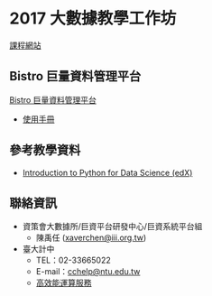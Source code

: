 # 2017 大數據教學工作坊

[課程網站](http://course.cc.ntu.edu.tw/201707/class/class04.html)

## Bistro 巨量資料管理平台

[Bistro 巨量資料管理平台](http://bistro.data.iii.org.tw/)

* [使用手冊](https://docs.google.com/uc?authuser=0&id=0B-rPsd6en_tQRVhiVDkyTUpYWm8&export=download)

## 參考教學資料
* [Introduction to Python for Data Science (edX)](https://www.edx.org/course/introduction-python-data-science-microsoft-dat208x-6)

## 聯絡資訊
* 資策會大數據所/巨資平台研發中心/巨資系統平台組
  * 陳禹任 (xaverchen@iii.org.tw)
* 臺大計中
  * TEL：02-33665022
  * E-mail：cchelp@ntu.edu.tw
  * [高效能運算服務](http://grid.ntu.edu.tw/)
